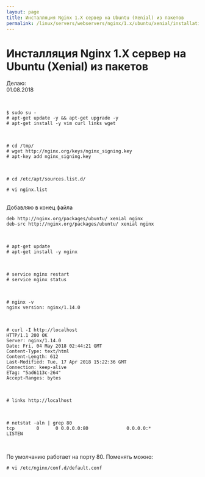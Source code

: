 ```yaml
---
layout: page
title: Инсталляция Nginx 1.X сервер на Ubuntu (Xenial) из пакетов
permalink: /linux/servers/webservers/nginx/1.x/ubuntu/xenial/installation/
---
```


# Инсталляция Nginx 1.X сервер на Ubuntu (Xenial) из пакетов


Делаю:  
01.08.2018


<br/>

    $ sudo su -
    # apt-get update -y && apt-get upgrade -y
    # apt-get install -y vim curl links wget


<br/>

    # cd /tmp/
    # wget http://nginx.org/keys/nginx_signing.key
    # apt-key add nginx_signing.key

<br/>

    # cd /etc/apt/sources.list.d/

    # vi nginx.list

<br/>
Добавляю в конец файла
<br/>

    deb http://nginx.org/packages/ubuntu/ xenial nginx
    deb-src http://nginx.org/packages/ubuntu/ xenial nginx

<br/>

    # apt-get update
    # apt-get install -y nginx

<br/>

    # service nginx restart
    # service nginx status
    
<br/>
    
    # nginx -v
    nginx version: nginx/1.14.0


<br/>

    # curl -I http://localhost
    HTTP/1.1 200 OK
    Server: nginx/1.14.0
    Date: Fri, 04 May 2018 02:44:21 GMT
    Content-Type: text/html
    Content-Length: 612
    Last-Modified: Tue, 17 Apr 2018 15:22:36 GMT
    Connection: keep-alive
    ETag: "5ad6113c-264"
    Accept-Ranges: bytes


<br/>   


    # links http://localhost


<br/>

    # netstat -aln | grep 80
    tcp        0      0 0.0.0.0:80              0.0.0.0:*               LISTEN     


<br/>

По умолчанию работает на порту 80. Поменять можно:

    # vi /etc/nginx/conf.d/default.conf